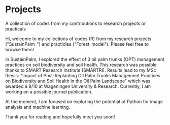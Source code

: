 # Projects
A collection of codes from my contributions to research projects or practicals

Hi, welcome to my collections of codes (R) from my research projects ("SustainPalm_") and practicles ("Forest_model"). Please feel free to browse them!

In SustainPalm, I explored the effect of 3 oil palm trunks (OPT) management practices on soil biodiversity and soil health. This research was possible thanks to SMART Research Institute (SMARTRI).
Results lead to my MSc thesis: "Impact of Post-Replanting Oil Palm Trunks Management Practices on Biodiversity and Soil Health in the Oil Palm Landscape" which was awarded a 9/10 at Wageningen University & Research. Currently, I am working on a possible journal publication.

At the moment, I am focused on exploring the potential of Python for image analysis and machine learning. 

Thank you for reading and hopefully meet you soon!
